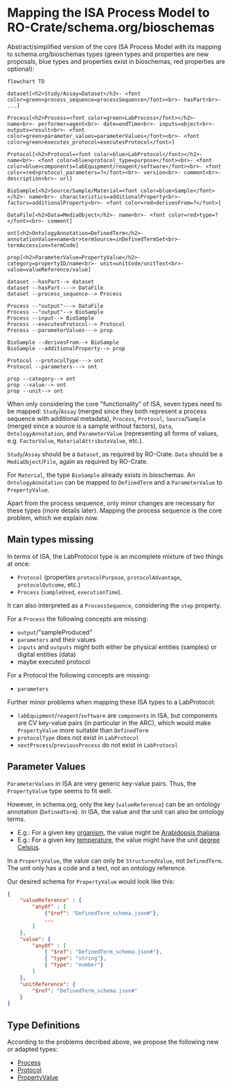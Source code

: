 # Mapping the ISA Process Model to RO-Crate/schema.org/bioschemas

Abstract/simplified version of the core ISA Process Model with its mapping to schema.org/bioschemas types (green types and properties are new proposals, blue types and properties exist in bioschemas, red properties are optional):

```mermaid
flowchart TD

dataset[<h2>Study/Assay=Dataset</h3>- <font color=green>process_sequence=processSequence</font><br>- hasPart<br>- ...]

Process[<h2>Process=<font color=green>LabProcess</font></h2>- name<br>- performer=agent<br>- date=endTime<br>- inputs=object<br>- outputs=result<br>- <font color=green>parameter_values=parameterValues</font><br>- <font color=green>executes_protocol=executesProtocol</font>]

Protocol[<h2>Protocol=<font color=blue>LabProtocol</font></h2>- name<br>- <font color=blue>protocol_type=purpose</font><br>- <font color=blue>components=labEquipment/reagent/software</font><br>- <font color=red>protocol_parameters=?</font><br>- version<br>- comment<br>- description<br>- url]

BioSample[<h2>Source/Sample/Material=<font color=blue>Sample</font></h2>- name<br>- characteristics=additionalProperty<br>- factors=additionalProperty<br>- <font color=red>derivesFrom=?</font>]

DataFile[<h2>Data=MediaObject</h2>- name<br>- <font color=red>type=?</font><br>- comment]

ont[<h2>OntologyAnnotation=DefinedTerm</h2>- annotationValue=name<br>termSource=inDefinedTermSet<br>- termAccession=termCode]

prop[<h2>ParameterValue=PropertyValue</h2>- category=propertyID/name<br>- unit=unitCode/unitText<br>- value=valueReference/value]

dataset --hasPart--> dataset
dataset --hasPart----> DataFile
dataset --process_sequence--> Process

Process --"output"---> DataFile
Process --"output"--> BioSample
Process --input--> BioSample
Process --executesProtocol--> Protocol
Process --parameterValues---> prop

BioSample --derivesFrom--> BioSample
BioSample --additionalProperty--> prop

Protocol --protocolType---> ont
Protocol --parameters---> ont

prop --category--> ont
prop --value--> ont
prop --unit--> ont

```

When only considering the core "functionality" of ISA, seven types need to be mapped: `Study`/`Assay` (merged since they both represent a process sequence with additional metadata), `Process`, `Protocol`, `Source`/`Sample` (merged since a source is a sample without factors), `Data`, `OntologyAnnotation`, and `ParameterValue` (representing all forms of values, e.g. `FactorValue`, `MaterialAttributeValue`, etc.).

`Study`/`Assay` should be a `Dataset`, as required by RO-Crate.
`Data` should be a `MediaObject`/`File`, again as required by RO-Crate.

For `Material`, the type `BioSample` already exists in bioschemas.
An `OntologyAnnotation` can be mapped to `DefinedTerm` and a `ParameterValue` to `PropertyValue`.

Apart from the process sequence, only minor changes are necessary for these types (more details later).
Mapping the process sequence is the core problem, which we explain now.

## Main types missing

In terms of ISA, the LabProtocol type is an incomplete mixture of two things at once:
- `Protocol` (properties `protocolPurpose`, `protocolAdvantage`, `protocolOutcome`, etc.)
- `Process` (`sampleUsed`, `executionTime`).

It can also interpreted as a `ProcessSequence`, considering the `step` property.

For a `Process` the following concepts are missing:
- `output`/"sampleProduced"
- `parameters` and their values
- `inputs` and `outputs` might both either be physical entities (samples) or digital entities (data)
- maybe executed protocol

For a Protocol the following concepts are missing:
- `parameters`

Further minor problems when mapping these ISA types to a LabProtocol:
- `labEquipment`/`reagent`/`software` are `components` in ISA, but components are CV key-value pairs (in particular in the ARC), which would make `PropertyValue` more suitable than `DefinedTerm`
- `protocolType` does not exist in `LabProtocol`
- `nextProcess`/`previousProcess` do not exist in `LabProtocol`

## Parameter Values

`ParameterValues` in ISA are very generic key-value pairs. Thus, the `PropertyValue` type seems to fit well. 

However, in schema.org, only the key (`valueReference`) can be an ontology annotation (`DefinedTerm`). In ISA, the value and the unit can also be ontology terms. 

- E.g.: For a given key [organism](http://purl.obolibrary.org/obo/OBI_0100026), the value might be [Arabidopsis thaliana](https://ontobee.org/ontology/NCBITaxon?iri=http://purl.obolibrary.org/obo/NCBITaxon_3702).
- E.g.: For a given key [temperature](http://purl.obolibrary.org/obo/PATO_0000146), the value might have the unit [degree Celsius](http://purl.obolibrary.org/obo/UO_0000027).

In a `PropertyValue`, the value can only be `StructuredValue`, not `DefinedTerm`. The unit only has a code and a text, not an ontology reference.




Our desired schema for `PropertyValue` would look like this:
```JSON
{
    "valueReference" : {
        "anyOf" : [
            {"$ref": "DefinedTerm_schema.json#"},
            ...
        ]
    },
    "value": {
        "anyOf" : [
            { "$ref": "DefinedTerm_schema.json#"},
            { "type": "string"},
            { "type": "number"}
        ]
    },
    "unitReference": {
        "$ref": "DefinedTerm_schema.json#"
    }
}
```

## Type Definitions

According to the problems decribed above, we propose the following new or adapted types:

- [Process](/schemas/process_schema.md)
- [Protocol](/schemas/protocol_schema.md)
- [PropertyValue](/schemas/propertyvalue_schema.md)